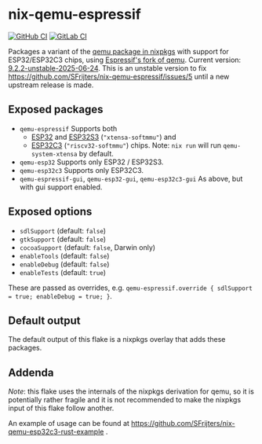# nix-qemu-espressif

[![GitHub CI](https://github.com/SFrijters/nix-qemu-espressif/actions/workflows/nix-flake-check.yml/badge.svg)](https://github.com/SFrijters/nix-qemu-espressif/actions/workflows/nix-flake-check.yml) [![GitLab CI](https://gitlab.com/SFrijters/nix-qemu-espressif/badges/master/pipeline.svg?key_text=GitLab+CI)](https://gitlab.com/SFrijters/nix-qemu-espressif/-/commits/master)

Packages a variant of the [qemu package in nixpkgs](https://github.com/NixOS/nixpkgs/blob/master/pkgs/applications/virtualization/qemu/default.nix) with support for ESP32/ESP32C3 chips, using [Espressif's fork of qemu](https://github.com/espressif/qemu). Current version: [9.2.2-unstable-2025-06-24](https://github.com/espressif/qemu/commit/c46f68cfd36760d27ea8c5a581c4cdb3165ebd66). This is an unstable version to fix https://github.com/SFrijters/nix-qemu-espressif/issues/5 until a new upstream release is made.

## Exposed packages

* `qemu-espressif`
  Supports both
  * [ESP32](https://github.com/espressif/esp-toolchain-docs/blob/main/qemu/esp32/README.md) and [ESP32S3](https://github.com/espressif/esp-toolchain-docs/blob/main/qemu/esp32s3/README.md)  (`"xtensa-softmmu"`) and
  * [ESP32C3](https://github.com/espressif/esp-toolchain-docs/blob/main/qemu/esp32c3/README.md) (`"riscv32-softmmu"`) chips.
  Note: `nix run` will run `qemu-system-xtensa` by default.
* `qemu-esp32`
  Supports only ESP32 / ESP32S3.
* `qemu-esp32c3`
  Supports only ESP32C3.
* `qemu-espressif-gui`, `qemu-esp32-gui`, `qemu-esp32c3-gui`
  As above, but with gui support enabled.

## Exposed options

* `sdlSupport` (default: `false`)
* `gtkSupport` (default: `false`)
* `cocoaSupport` (default: `false`, Darwin only)
* `enableTools` (default: `false`)
* `enableDebug` (default: `false`)
* `enableTests` (default: `true`)

These are passed as overrides, e.g. `qemu-espressif.override { sdlSupport = true; enableDebug = true; }`.

## Default output

The default output of this flake is a nixpkgs overlay that adds these packages.

## Addenda

*Note*: this flake uses the internals of the nixpkgs derivation for qemu, so it is potentially rather fragile and it is not recommended to make the nixpkgs input of this flake follow another.

An example of usage can be found at https://github.com/SFrijters/nix-qemu-esp32c3-rust-example .
